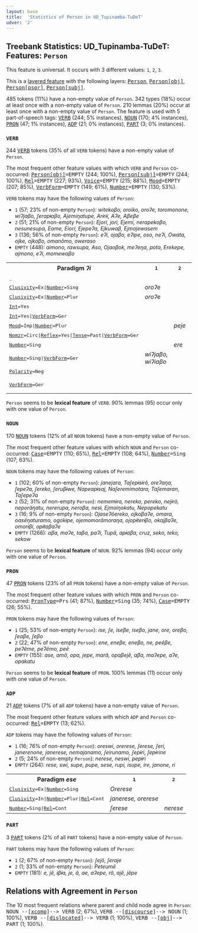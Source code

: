 ```yaml
---
layout: base
title:  'Statistics of Person in UD_Tupinamba-TuDeT'
udver: '2'
---
```


## Treebank Statistics: UD_Tupinamba-TuDeT: Features: `Person`

This feature is universal.
It occurs with 3 different values: `1`, `2`, `3`.

This is a <a href="../../u/overview/feat-layers.html">layered feature</a> with the following layers: <tt><a href="tpn_tudet-feat-Person.html">Person</a></tt>, <tt><a href="tpn_tudet-feat-Person-obj.html">Person[obj]</a></tt>, <tt><a href="tpn_tudet-feat-Person-psor.html">Person[psor]</a></tt>, <tt><a href="tpn_tudet-feat-Person-subj.html">Person[subj]</a></tt>.

485 tokens (11%) have a non-empty value of `Person`.
342 types (18%) occur at least once with a non-empty value of `Person`.
210 lemmas (20%) occur at least once with a non-empty value of `Person`.
The feature is used with 5 part-of-speech tags: <tt><a href="tpn_tudet-pos-VERB.html">VERB</a></tt> (244; 5% instances), <tt><a href="tpn_tudet-pos-NOUN.html">NOUN</a></tt> (170; 4% instances), <tt><a href="tpn_tudet-pos-PRON.html">PRON</a></tt> (47; 1% instances), <tt><a href="tpn_tudet-pos-ADP.html">ADP</a></tt> (21; 0% instances), <tt><a href="tpn_tudet-pos-PART.html">PART</a></tt> (3; 0% instances).

### `VERB`

244 <tt><a href="tpn_tudet-pos-VERB.html">VERB</a></tt> tokens (35% of all `VERB` tokens) have a non-empty value of `Person`.

The most frequent other feature values with which `VERB` and `Person` co-occurred: <tt><a href="tpn_tudet-feat-Person-obj.html">Person[obj]</a></tt><tt>=EMPTY</tt> (244; 100%), <tt><a href="tpn_tudet-feat-Person-subj.html">Person[subj]</a></tt><tt>=EMPTY</tt> (244; 100%), <tt><a href="tpn_tudet-feat-Rel.html">Rel</a></tt><tt>=EMPTY</tt> (227; 93%), <tt><a href="tpn_tudet-feat-Voice.html">Voice</a></tt><tt>=EMPTY</tt> (215; 88%), <tt><a href="tpn_tudet-feat-Mood.html">Mood</a></tt><tt>=EMPTY</tt> (207; 85%), <tt><a href="tpn_tudet-feat-VerbForm.html">VerbForm</a></tt><tt>=EMPTY</tt> (149; 61%), <tt><a href="tpn_tudet-feat-Number.html">Number</a></tt><tt>=EMPTY</tt> (130; 53%).

`VERB` tokens may have the following values of `Person`:

* `1` (57; 23% of non-empty `Person`): <em>witekoβo, oroiko, oroʔe, toromonone, wiʔjaβo, ʃerapɨaβo, Ajemiŋatupe, Arɨrɨi, Aʔe, Aβeβe</em>
* `2` (51; 21% of non-empty `Person`): <em>Ejori, jori, Ejemi, nerapekoβo, nesunesupa, Eame, Eiori, Ejepeʔa, Ejkuwaβ, Ejmojewasem</em>
* `3` (136; 56% of non-empty `Person`): <em>eʔi, ojaβo, eʔipe, oso, neʔi, Owata, ojke, ojkoβo, omanõmo, oweraso</em>
* `EMPTY` (448): <em>aimono, rawsupa, Aso, Ojaoβok, meʔeŋa, pota, Erekepe, ajmono, eʔi, momewaβo</em>

<table>
  <tr><th>Paradigm <i>ʔi</i></th><th><tt>1</tt></th><th><tt>2</tt></th><th><tt>3</tt></th></tr>
  <tr><td><tt>_</tt></td><td></td><td></td><td><em>eʔi</em></td></tr>
  <tr><td><tt><tt><a href="tpn_tudet-feat-Clusivity.html">Clusivity</a></tt><tt>=Ex</tt>|<tt><a href="tpn_tudet-feat-Number.html">Number</a></tt><tt>=Sing</tt></tt></td><td><em>oroʔe</em></td><td></td><td></td></tr>
  <tr><td><tt><tt><a href="tpn_tudet-feat-Clusivity.html">Clusivity</a></tt><tt>=Ex</tt>|<tt><a href="tpn_tudet-feat-Number.html">Number</a></tt><tt>=Plur</tt></tt></td><td><em>oroʔe</em></td><td></td><td></td></tr>
  <tr><td><tt><tt><a href="tpn_tudet-feat-Int.html">Int</a></tt><tt>=Yes</tt></tt></td><td></td><td></td><td><em>eʔipe</em></td></tr>
  <tr><td><tt><tt><a href="tpn_tudet-feat-Int.html">Int</a></tt><tt>=Yes</tt>|<tt><a href="tpn_tudet-feat-VerbForm.html">VerbForm</a></tt><tt>=Ger</tt></tt></td><td></td><td></td><td><em>ojaβope</em></td></tr>
  <tr><td><tt><tt><a href="tpn_tudet-feat-Mood.html">Mood</a></tt><tt>=Imp</tt>|<tt><a href="tpn_tudet-feat-Number.html">Number</a></tt><tt>=Plur</tt></tt></td><td></td><td><em>peje</em></td><td></td></tr>
  <tr><td><tt><tt><a href="tpn_tudet-feat-Nomzr.html">Nomzr</a></tt><tt>=Circ</tt>|<tt><a href="tpn_tudet-feat-Reflex.html">Reflex</a></tt><tt>=Yes</tt>|<tt><a href="tpn_tudet-feat-Tense.html">Tense</a></tt><tt>=Past</tt>|<tt><a href="tpn_tudet-feat-VerbForm.html">VerbForm</a></tt><tt>=Ger</tt></tt></td><td></td><td></td><td><em>ojemosakojaβo</em></td></tr>
  <tr><td><tt><tt><a href="tpn_tudet-feat-Number.html">Number</a></tt><tt>=Sing</tt></tt></td><td></td><td><em>ere</em></td><td><em>eʔi</em></td></tr>
  <tr><td><tt><tt><a href="tpn_tudet-feat-Number.html">Number</a></tt><tt>=Sing</tt>|<tt><a href="tpn_tudet-feat-VerbForm.html">VerbForm</a></tt><tt>=Ger</tt></tt></td><td><em>wiʔjaβo, wiʔiaβo</em></td><td></td><td></td></tr>
  <tr><td><tt><tt><a href="tpn_tudet-feat-Polarity.html">Polarity</a></tt><tt>=Neg</tt></tt></td><td></td><td></td><td><em>neʔi</em></td></tr>
  <tr><td><tt><tt><a href="tpn_tudet-feat-VerbForm.html">VerbForm</a></tt><tt>=Ger</tt></tt></td><td></td><td></td><td><em>ojaβo, oʔiaβo, oʔjaβo</em></td></tr>
</table>

`Person` seems to be **lexical feature** of `VERB`. 90% lemmas (95) occur only with one value of `Person`.

### `NOUN`

170 <tt><a href="tpn_tudet-pos-NOUN.html">NOUN</a></tt> tokens (12% of all `NOUN` tokens) have a non-empty value of `Person`.

The most frequent other feature values with which `NOUN` and `Person` co-occurred: <tt><a href="tpn_tudet-feat-Case.html">Case</a></tt><tt>=EMPTY</tt> (110; 65%), <tt><a href="tpn_tudet-feat-Rel.html">Rel</a></tt><tt>=EMPTY</tt> (108; 64%), <tt><a href="tpn_tudet-feat-Number.html">Number</a></tt><tt>=Sing</tt> (107; 63%).

`NOUN` tokens may have the following values of `Person`:

* `1` (102; 60% of non-empty `Person`): <em>janejara, Taʃepɨsɨrõ, oreʔaŋa, ʃepeʔa, ʃereko, ʃeruβɨwe, Napeapɨsaj, Naʃeremimotara, Taʃemaran, Taʃepeʔa</em>
* `2` (52; 31% of non-empty `Person`): <em>nememɨra, nereko, pereko, nejɨrõ, neporãŋatu, nererupa, neroβa, nesɨ, Ejmoiŋokatu, Nepopekatu</em>
* `3` (16; 9% of non-empty `Person`): <em>Ojaseʔõereko, ojkoβaʔe, omara, oasẽŋaturamo, ogokɨpe, ojemomorãmoraŋa, ojopɨterɨβo, okajβaʔe, omorɨβi, opɨtaβaʔe</em>
* `EMPTY` (1266): <em>aβa, maʔe, taβa, paʔi, Tupã, apɨaβa, cruz, seko, teko, sekow</em>

`Person` seems to be **lexical feature** of `NOUN`. 92% lemmas (94) occur only with one value of `Person`.

### `PRON`

47 <tt><a href="tpn_tudet-pos-PRON.html">PRON</a></tt> tokens (23% of all `PRON` tokens) have a non-empty value of `Person`.

The most frequent other feature values with which `PRON` and `Person` co-occurred: <tt><a href="tpn_tudet-feat-PronType.html">PronType</a></tt><tt>=Prs</tt> (41; 87%), <tt><a href="tpn_tudet-feat-Number.html">Number</a></tt><tt>=Sing</tt> (35; 74%), <tt><a href="tpn_tudet-feat-Case.html">Case</a></tt><tt>=EMPTY</tt> (26; 55%).

`PRON` tokens may have the following values of `Person`:

* `1` (25; 53% of non-empty `Person`): <em>ise, ʃe, iseβe, iseβo, jane, ore, oreβo, ʃeaβe, ʃeβo</em>
* `2` (22; 47% of non-empty `Person`): <em>ene, eneβe, eneβo, ne, peẽβe, peʔẽme, peʔẽmo, peẽ</em>
* `EMPTY` (155): <em>ase, amõ, opa, jepe, marã, opaβejẽ, aβa, maʔepe, aʔe, opakatu</em>

`Person` seems to be **lexical feature** of `PRON`. 100% lemmas (11) occur only with one value of `Person`.

### `ADP`

21 <tt><a href="tpn_tudet-pos-ADP.html">ADP</a></tt> tokens (7% of all `ADP` tokens) have a non-empty value of `Person`.

The most frequent other feature values with which `ADP` and `Person` co-occurred: <tt><a href="tpn_tudet-feat-Rel.html">Rel</a></tt><tt>=EMPTY</tt> (13; 62%).

`ADP` tokens may have the following values of `Person`:

* `1` (16; 76% of non-empty `Person`): <em>oreswi, orerese, ʃerese, ʃeri, janerenone, janerese, nemajanamo, ʃeirunamo, ʃepɨri, ʃepɨ́rine</em>
* `2` (5; 24% of non-empty `Person`): <em>nerese, neswi, pepɨri</em>
* `EMPTY` (264): <em>rese, swi, supe, pupe, sese, rupi, isupe, ire, janone, ri</em>

<table>
  <tr><th>Paradigm <i>ese</i></th><th><tt>1</tt></th><th><tt>2</tt></th></tr>
  <tr><td><tt><tt><a href="tpn_tudet-feat-Clusivity.html">Clusivity</a></tt><tt>=Ex</tt>|<tt><a href="tpn_tudet-feat-Number.html">Number</a></tt><tt>=Sing</tt></tt></td><td><em>Orerese</em></td><td></td></tr>
  <tr><td><tt><tt><a href="tpn_tudet-feat-Clusivity.html">Clusivity</a></tt><tt>=In</tt>|<tt><a href="tpn_tudet-feat-Number.html">Number</a></tt><tt>=Plur</tt>|<tt><a href="tpn_tudet-feat-Rel.html">Rel</a></tt><tt>=Cont</tt></tt></td><td><em>janerese, orerese</em></td><td></td></tr>
  <tr><td><tt><tt><a href="tpn_tudet-feat-Number.html">Number</a></tt><tt>=Sing</tt>|<tt><a href="tpn_tudet-feat-Rel.html">Rel</a></tt><tt>=Cont</tt></tt></td><td><em>ʃerese</em></td><td><em>nerese</em></td></tr>
</table>

### `PART`

3 <tt><a href="tpn_tudet-pos-PART.html">PART</a></tt> tokens (2% of all `PART` tokens) have a non-empty value of `Person`.

`PART` tokens may have the following values of `Person`:

* `1` (2; 67% of non-empty `Person`): <em>ʃejõ, ʃeraje</em>
* `2` (1; 33% of non-empty `Person`): <em>Peteumẽ</em>
* `EMPTY` (181): <em>e, jẽ, ɨβɨa, je, ã, ae, aʔepe, rõ, ajẽ, jẽpe</em>

## Relations with Agreement in `Person`

The 10 most frequent relations where parent and child node agree in `Person`:
<tt>NOUN --[<tt><a href="tpn_tudet-dep-xcomp.html">xcomp</a></tt>]--> VERB</tt> (2; 67%),
<tt>VERB --[<tt><a href="tpn_tudet-dep-discourse.html">discourse</a></tt>]--> NOUN</tt> (1; 100%),
<tt>VERB --[<tt><a href="tpn_tudet-dep-dislocated.html">dislocated</a></tt>]--> VERB</tt> (1; 100%),
<tt>VERB --[<tt><a href="tpn_tudet-dep-obj.html">obj</a></tt>]--> PART</tt> (1; 100%).

